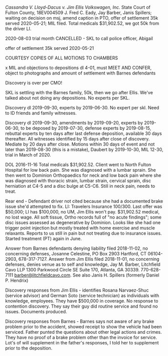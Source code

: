 _Cassandra V. Lloyd-Dacus v. Jim Ellis Volkswagen, Inc._ State Court of Fulton County, 18EV004509 J. Fred C. Eady, Jay Barber, Janis Spillers; waiting on decision on msj, amend caption in PTO, offer of settlement 35k served 2020-05-21; MIL filed. Total medicals $31,902.52, we got 50k from the driver LI.

2020-08-03 trial month CANCELLED - SKL to call police officer, Abigail

offer of settlement 35k served 2020-05-21

COURTESY COPIES OF ALL MOTIONS TO CHAMBERS

x MIL and objections to depositions dl 4-01, must MEET AND CONFER,
object to photographs and amount of settlement with Barnes defendants

Discovery is over per CMO!

SKL is settling with the Barnes family, 50k, then we go after Ellis.
We've talked about not doing any depositions. No experts per SKL.

Discovery dl 2019-09-30, experts by 2019-06-30. No expert per skl. Need
to ID friends and family witnesses.

Discovery dl 2019-09-30, amendments by 2019-09-20, experts by
2019-06-30, to be deposed by 2019-07-30, defense experts by 2019-08-15,
rebuttal experts by ten days after last defense deposition, available 30
days thereafter. All witnesses identified by 15 days after close of
discovery. Mediate by 20 days after close. Motions within 30 days of
event and not later than 2019-08-30 (this is a mistake), Daubert by
2019-10-30, MIL 12-30, trial in March of 2020.

DOL 2016-11-16 Total medicals $31,902.52. Client went to North Fulton
Hospital for low back pain. She was diagnosed with a lumbar sprain. She
then went to Dominion Orthopaedics for neck and low back pain where she
was diagnosed with thoracic strain, lumbar strain, cervical sprain, disc
herniation at C4-5 and a disc bulge at C5-C6. Still in neck pain, needs
to treat.

Rear end - Defendant driver not cited because she had a documented brake
issue she'd attempted to fix. LI: Travelers Insurance 100/300. Last
offer was $50,000; LI has $100,000, no UM, Jim Ellis won't pay.
$31,902.52 medical, no lost wage. All soft tissue, Ortho records full of
"no acute findings"; some disc issues assessed as degenerative by
Dominion. Looks like she had one trigger point injection but mostly
treated with home exercise and muscle relaxants. Reports to us still in
pain but not treating due to insurance issues. Started treatment (PT)
again in June.

Answer from Barnes defendants denying liability filed 2018-11-02, no
concerning defenses, Josanne Celestine, PO Box 2903 Hartford, CT
06104-2903, 678-317-7127. Answer from Jim Ellis filed 2018-11-01, no
concerning defenses, denies venue as to self and knowledge, Jay M.
Barber, Litchfield Cavo LLP 1300 Parkwood Circle SE Suite 170, Atlanta,
GA 30339. 770-628-7111 barber@litchfieldcavo.com. See also Janis H.
Spillers (formerly Daniel P. Hendrix)

Discovery responses from Jim Ellis - identifies Rosana Narvaez-Shuc
(service advisor) and German Soto (service technician) as individuals
with knowledge, employees. They have $500,000 in coverage. No response
to contention discovery. They say their guy did routine service and
found no issues. Documents produced.

Discovery responses from Barnes - Barnes says not aware of any brake
problem prior to the accident, showed receipt to show the vehicle had
been serviced. Father punted the questions about other legal actions and
crimes. They have no proof of a brake problem other than the invoice for
service. Lot's of will supplement in the father's responses, I told her
to supplement prior to the deposition.
